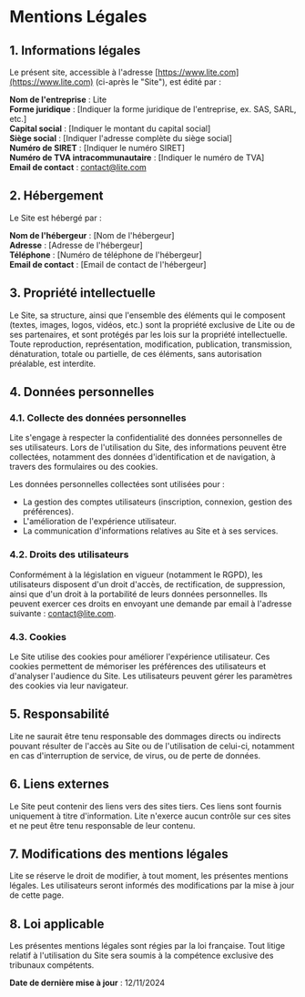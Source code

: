 # Mentions Légales

## 1. Informations légales

Le présent site, accessible à l'adresse [https://www.lite.com](https://www.lite.com) (ci-après le "Site"), est édité par :

**Nom de l'entreprise** : Lite  
**Forme juridique** : [Indiquer la forme juridique de l'entreprise, ex. SAS, SARL, etc.]  
**Capital social** : [Indiquer le montant du capital social]  
**Siège social** : [Indiquer l'adresse complète du siège social]  
**Numéro de SIRET** : [Indiquer le numéro SIRET]  
**Numéro de TVA intracommunautaire** : [Indiquer le numéro de TVA]  
**Email de contact** : contact@lite.com

## 2. Hébergement

Le Site est hébergé par :

**Nom de l'hébergeur** : [Nom de l'hébergeur]  
**Adresse** : [Adresse de l'hébergeur]  
**Téléphone** : [Numéro de téléphone de l'hébergeur]  
**Email de contact** : [Email de contact de l'hébergeur]

## 3. Propriété intellectuelle

Le Site, sa structure, ainsi que l'ensemble des éléments qui le composent (textes, images, logos, vidéos, etc.) sont la propriété exclusive de Lite ou de ses partenaires, et sont protégés par les lois sur la propriété intellectuelle. Toute reproduction, représentation, modification, publication, transmission, dénaturation, totale ou partielle, de ces éléments, sans autorisation préalable, est interdite.

## 4. Données personnelles

### 4.1. Collecte des données personnelles

Lite s'engage à respecter la confidentialité des données personnelles de ses utilisateurs. Lors de l'utilisation du Site, des informations peuvent être collectées, notamment des données d'identification et de navigation, à travers des formulaires ou des cookies.

Les données personnelles collectées sont utilisées pour :

- La gestion des comptes utilisateurs (inscription, connexion, gestion des préférences).
- L'amélioration de l'expérience utilisateur.
- La communication d'informations relatives au Site et à ses services.

### 4.2. Droits des utilisateurs

Conformément à la législation en vigueur (notamment le RGPD), les utilisateurs disposent d'un droit d'accès, de rectification, de suppression, ainsi que d'un droit à la portabilité de leurs données personnelles. Ils peuvent exercer ces droits en envoyant une demande par email à l'adresse suivante : contact@lite.com.

### 4.3. Cookies

Le Site utilise des cookies pour améliorer l'expérience utilisateur. Ces cookies permettent de mémoriser les préférences des utilisateurs et d'analyser l'audience du Site. Les utilisateurs peuvent gérer les paramètres des cookies via leur navigateur.

## 5. Responsabilité

Lite ne saurait être tenu responsable des dommages directs ou indirects pouvant résulter de l'accès au Site ou de l'utilisation de celui-ci, notamment en cas d'interruption de service, de virus, ou de perte de données.

## 6. Liens externes

Le Site peut contenir des liens vers des sites tiers. Ces liens sont fournis uniquement à titre d'information. Lite n'exerce aucun contrôle sur ces sites et ne peut être tenu responsable de leur contenu.

## 7. Modifications des mentions légales

Lite se réserve le droit de modifier, à tout moment, les présentes mentions légales. Les utilisateurs seront informés des modifications par la mise à jour de cette page.

## 8. Loi applicable

Les présentes mentions légales sont régies par la loi française. Tout litige relatif à l'utilisation du Site sera soumis à la compétence exclusive des tribunaux compétents.

**Date de dernière mise à jour** : 12/11/2024
